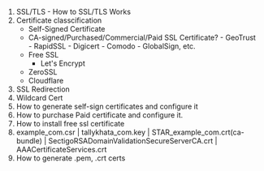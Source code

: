 1. SSL/TLS - How to SSL/TLS Works
2. Certificate classcification
	- Self-Signed Certificate
	- CA-signed/Purchased/Commercial/Paid SSL Certificate?
		  - GeoTrust
		  - RapidSSL
		  - Digicert
		  - Comodo
		  - GlobalSign, etc.
	- Free SSL
		 - Let's Encrypt
  	 - ZeroSSL
     - Cloudflare
3. SSL Redirection
4. Wildcard Cert
5. How to generate self-sign certificates and configure it
6. How to purchase Paid certificate and configure it.
7. How to install free ssl certificate
8. example_com.csr | tallykhata_com.key | STAR_example_com.crt(ca-bundle) | SectigoRSADomainValidationSecureServerCA.crt | AAACertificateServices.crt
9. How to generate .pem, .crt certs
